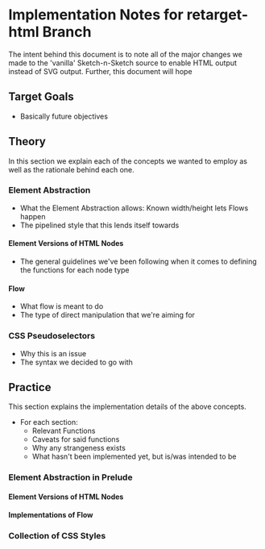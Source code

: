 # Implementation Notes for retarget-html Branch

The intent behind this document is to note all of the major changes we made to
the 'vanilla' Sketch-n-Sketch source to enable HTML output instead of SVG
output. Further, this document will hope 

## Target Goals

* Basically future objectives

## Theory

In this section we explain each of the concepts we wanted to employ as well as the rationale behind each one.

### Element Abstraction

* What the Element Abstraction allows: Known width/height lets Flows happen
* The pipelined style that this lends itself towards

#### Element Versions of HTML Nodes

* The general guidelines we've been following when it comes to defining the functions for each node type

#### Flow

* What flow is meant to do
* The type of direct manipulation that we're aiming for

### CSS Pseudoselectors

* Why this is an issue
* The syntax we decided to go with

## Practice

This section explains the implementation details of the above concepts.

* For each section:
  * Relevant Functions
  * Caveats for said functions
  * Why any strangeness exists
  * What hasn't been implemented yet, but is/was intended to be

### Element Abstraction in Prelude

#### Element Versions of HTML Nodes

#### Implementations of Flow

### Collection of CSS Styles
